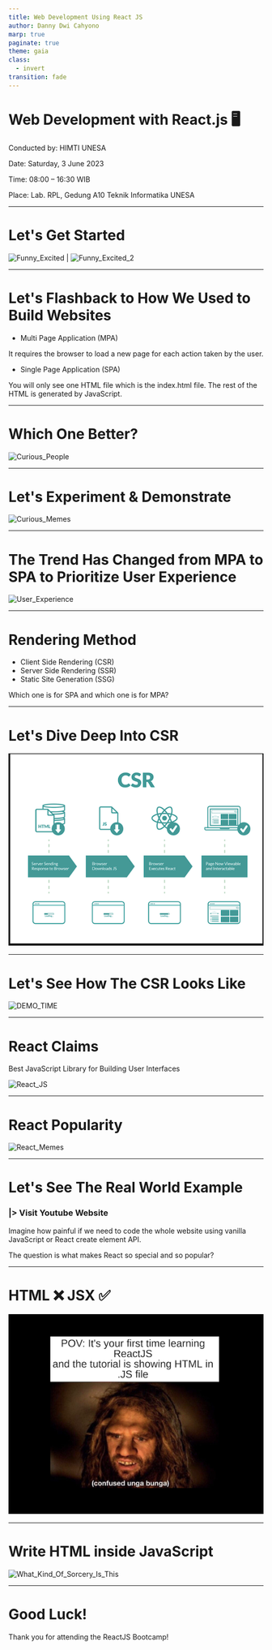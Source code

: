 ```yaml
---
title: Web Development Using React JS
author: Danny Dwi Cahyono
marp: true
paginate: true
theme: gaia
class:
  - invert
transition: fade
---
```


# Web Development with React.js 🖥

Conducted by: HIMTI UNESA

Date: Saturday, 3 June 2023

Time: 08:00 – 16:30 WIB

Place: Lab. RPL, Gedung A10 Teknik Informatika UNESA

---

# Let's Get Started

![Funny_Excited](https://i.pinimg.com/originals/c4/c8/c2/c4c8c2d42aaa8a25ddf98c9b078afd3e.jpg) | ![Funny_Excited_2](https://live.staticflickr.com/4644/25095800438_4fc8a6160f_w.jpg)

---

# Let's Flashback to How We Used to Build Websites

- Multi Page Application (MPA)

It requires the browser to load a new page for each action taken by the user.

- Single Page Application (SPA)

You will only see one HTML file which is the index.html file. The rest of the HTML is generated by JavaScript.

---

# Which One Better?

![Curious_People](https://qph.cf2.quoracdn.net/main-qimg-ac8d152bc6c7cb35f9f02242408e1a90-lq)

---

# Let's Experiment & Demonstrate

![Curious_Memes](https://c4.wallpaperflare.com/wallpaper/538/253/136/humor-memes-wallpaper-preview.jpg)

---

# The Trend Has Changed from MPA to SPA to Prioritize User Experience

![User_Experience](https://static.boredpanda.com/blog/wp-content/uploads/2018/08/5b68350140854.png)

---

# Rendering Method

- Client Side Rendering (CSR)
- Server Side Rendering (SSR)
- Static Site Generation (SSG)

Which one is for SPA and which one is for MPA?

---

# Let's Dive Deep Into CSR

![CSR](/slides/assets/Client%20Side%20Rendering.png)

---

# Let's See How The CSR Looks Like

![DEMO_TIME](https://media.makeameme.org/created/demo-time-5b1ab8.jpg)

---

# React Claims

Best JavaScript Library for Building User Interfaces

![React_JS](https://www.metaltoad.com/sites/default/files/styles/large_personal_photo_870x500_/public/2020-05/react-js-blog-header.png?itok=VbfDeSgJ)

---

# React Popularity

![React_Memes](https://marmelab.com/static/1019d1daef4f6f43bcb03af50c0df098/60188/react-meme.jpg)

---

# Let's See The Real World Example

### |> Visit Youtube Website

Imagine how painful if we need to code the whole website using vanilla JavaScript or React create element API.

The question is what makes React so special and so popular?

---

# HTML ❌ JSX ✅

![React_Memes_2](/slides/assets/React_Memes.png)

---

# Write HTML inside JavaScript

![What_Kind_Of_Sorcery_Is_This](https://tommccallum.com/wp-content/uploads/2020/11/sorcery.jpg)

---

# Good Luck!

Thank you for attending the ReactJS Bootcamp!
